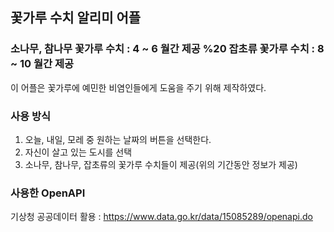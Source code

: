 ## 꽃가루 수치 알리미 어플

### 소나무, 참나무 꽃가루 수치 : 4 ~ 6 월간 제공 %20 잡초류 꽃가루 수치 : 8 ~ 10 월간 제공


이 어플은 꽃가루에 예민한 비염인들에게 도움을 주기 위해 제작하였다.


### 사용 방식

1. 오늘, 내일, 모레 중 원하는 날짜의 버튼을 선택한다.
2. 자신이 살고 있는 도시를 선택
3. 소나무, 참나무, 잡초류의 꽃가루 수치들이 제공(위의 기간동안 정보가 제공)

### 사용한 OpenAPI

기상청 공공데이터 활용 : https://www.data.go.kr/data/15085289/openapi.do
